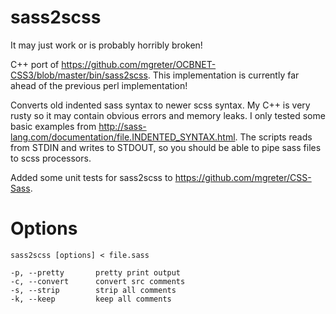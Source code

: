 sass2scss
=========

It may just work or is probably horribly broken!

C++ port of https://github.com/mgreter/OCBNET-CSS3/blob/master/bin/sass2scss.
This implementation is currently far ahead of the previous perl implementation!

Converts old indented sass syntax to newer scss syntax. My C++ is very rusty so it may
contain obvious errors and memory leaks. I only tested some basic examples from
http://sass-lang.com/documentation/file.INDENTED_SYNTAX.html. The scripts reads from STDIN
and writes to STDOUT, so you should be able to pipe sass files to scss processors.

Added some unit tests for sass2scss to https://github.com/mgreter/CSS-Sass.



Options
=======

```
sass2scss [options] < file.sass
```

```
-p, --pretty       pretty print output
-c, --convert      convert src comments
-s, --strip        strip all comments
-k, --keep         keep all comments
```
